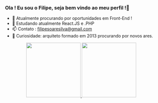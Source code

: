 ### Ola ! Eu sou o Filipe, seja bem vindo ao meu perfil !🤙

- 🔭 Atualmente procurando por oportunidades em Front-End !
- 🌱 Estudando atualmente React.JS e .PHP
- 📫 Contato : filipesoaresilva@gmail.com
- 🤔 Curiosidade: arquiteto formado em 2013 procurando por novos ares.

<div align="center">
  <a href="https://github.com/FilipeSoaresS">
  <img height="180em" src="https://github-readme-stats.vercel.app/api?username=FilipeSoaresS&show_icons=true&theme=dark&include_all_commits=true&count_private=true"/>
  <img height="180em" src="https://github-readme-stats.vercel.app/api/top-langs/?username=FilipeSoaresS&layout=compact&langs_count=7&theme=dark"/>
</div>

